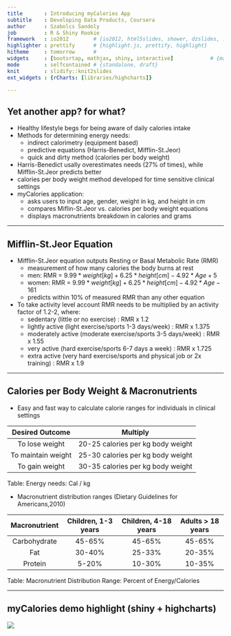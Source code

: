 ```yaml
---
title       : Introducing myCalories App
subtitle    : Developing Data Products, Coursera
author      : Szabolcs Sandoly
job         : R & Shiny Rookie
framework   : io2012	    # {io2012, html5slides, shower, dzslides, ...}
highlighter : prettify		# {highlight.js, prettify, highlight}
hitheme     : tomorrow      # 
widgets     : [bootsrtap, mathjax, shiny, interactive]            # {mathjax, quiz, bootstrap}
mode        : selfcontained # {standalone, draft}
knit        : slidify::knit2slides
ext_widgets : {rCharts: [libraries/highcharts]}

---
```


## Yet another app? for what?

- Healthy lifestyle begs for being aware of daily calories intake
- Methods for determining energy needs: 
	- indirect calorimetry (equipment based) 
	- predictive equations (Harris-Benedict, Mifflin-St.Jeor)
	- quick and dirty method (calories per body weight)
- Harris-Benedict usally overestimates needs (27% of times), while Mifflin-St.Jeor predicts better
- calories per body weight method developed for time sensitive clinical settings 
- myCalories application:
	- asks users to input age, gender, weight in kg, and height in cm   
	- compares Miflin-St.Jeor vs. calories per body weight equations
	- displays macronutrients breakdown in calories and grams
  

--- 

## Mifflin-St.Jeor Equation

- Mifflin-St.Jeor equation outputs Resting or Basal Metabolic Rate (RMR) 
	- measurement of how many calories the body burns at rest
	- men: RMR = $9.99 * weight[kg] + 6.25 * height[cm] - 4.92 * Age + 5$  
	- women: RMR = $9.99 * weight[kg] + 6.25 * height[cm] - 4.92 * Age - 161$
	- predicts within 10% of measured RMR than any other equation
- To take activity level account RMR needs to be multiplied by an activity factor of 1.2-2, where:
	- sedentary (little or no exercise) : RMR x 1.2
	- lightly active (light exercise/sports 1-3 days/week) : RMR x 1.375 
	- moderately active (moderate exercise/sports 3-5 days/week) : RMR x 1.55 
	- very active (hard exercise/sports 6-7 days a week) : RMR x 1.725
	- extra active (very hard exercise/sports and physical job or 2x training) : RMR x 1.9 

---

## Calories per Body Weight & Macronutrients

- Easy and fast way to calculate calorie ranges for individuals in clinical settings


|  Desired Outcome   |             Multiply              |
|:------------------:|:---------------------------------:|
|   To lose weight   | 20-25 calories per kg body weight |
| To maintain weight | 25-30 calories per kg body weight |
|   To gain weight   | 30-35 calories per kg body weight |

Table: Energy needs: Cal / kg
    
- Macronutrient distribution ranges (Dietary Guidelines for Americans,2010)


|  Macronutrient  |  Children, 1-3 years  |  Children, 4-18 years  |  Adults > 18 years  |
|:---------------:|:---------------------:|:----------------------:|:-------------------:|
|  Carbohydrate   |        45-65%         |         45-65%         |       45-65%        |
|       Fat       |        30-40%         |         25-33%         |       20-35%        |
|     Protein     |         5-20%         |         10-30%         |       10-35%        |

Table: Macronutrient Distribution Range: Percent of Energy/Calories

---

## myCalories demo highlight (shiny + highcharts)

![](../assets/img/myCalories.PNG)



